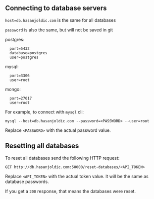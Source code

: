 ## Connecting to database servers

`host=db.hasanjoldic.com` is the same for all databases

`password` is also the same, but will not be saved in git

postgres:

```
  port=5432
  database=postgres
  user=postgres
```

mysql:

```
  port=3306
  user=root
```

mongo:

```
  port=27017
  user=root
```

For example, to connect with `mysql` cli:

```
mysql --host=db.hasanjoldic.com --password=<PASSWORD> --user=root
```

Replace `<PASSWORD>` with the actual password value.

## Resetting all databases

To reset all databases send the following HTTP request:

```
GET http://db.hasanjoldic.com:50000/reset-databases/<API_TOKEN>
```

Replace `<API_TOKEN>` with the actual token value. It will be the same as database passwords.

If you get a `200` response, that means the databases were reset.
